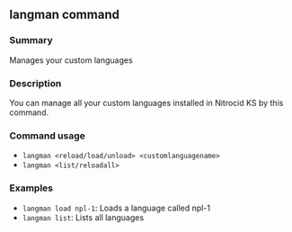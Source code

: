 ## langman command

### Summary

Manages your custom languages

### Description

You can manage all your custom languages installed in Nitrocid KS by this command.

### Command usage

* `langman <reload/load/unload> <customlanguagename>`
* `langman <list/reloadall>`

### Examples

* `langman load npl-1`: Loads a language called npl-1
* `langman list`: Lists all languages
